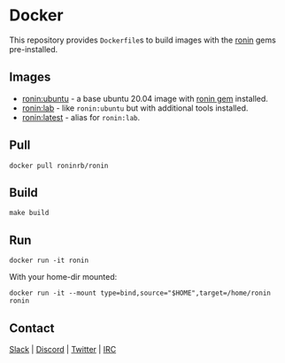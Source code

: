 # Docker

This repository provides `Dockerfile`s to build images with the [ronin] gems
pre-installed.

## Images

* [ronin:ubuntu] - a base ubuntu 20.04 image with [ronin gem] installed.
* [ronin:lab] - like `ronin:ubuntu` but with additional tools installed.
* [ronin:latest][ronin:lab] - alias for `ronin:lab`.

## Pull

```shell
docker pull roninrb/ronin
```

## Build

```shell
make build
```

## Run

```shell
docker run -it ronin
```

With your home-dir mounted:

```shell
docker run -it --mount type=bind,source="$HOME",target=/home/ronin ronin
```

## Contact

[Slack](https://ronin-rb.slack.com) |
[Discord](https://discord.gg/6WAb3PsVX9) |
[Twitter](https://twitter.com/ronin_rb) |
[IRC](https://ronin-rb.dev/irc/)

[ronin]: https://ronin-rb.dev/
[ronin gem]: https://rubygems.org/gems/ronin

[ronin:ubuntu]: https://github.com/ronin-rb/docker/blob/main/Dockerfile.ubuntu
[ronin:lab]: https://github.com/ronin-rb/docker/blob/main/Dockerfile.lab
